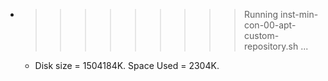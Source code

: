 * >>>>>>>>> Running inst-min-con-00-apt-custom-repository.sh ...
  * Disk size = 1504184K. Space Used = 2304K.
